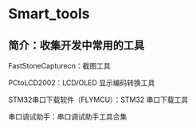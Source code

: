 # Smart_tools

## 简介：收集开发中常用的工具

FastStoneCapturecn：截图工具

PCtoLCD2002：LCD/OLED 显示编码转换工具

STM32串口下载软件（FLYMCU）：STM32 串口下载工具

串口调试助手：串口调试助手工具合集




